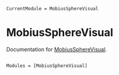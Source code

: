 ```@meta
CurrentModule = MobiusSphereVisual
```

# MobiusSphereVisual

Documentation for [MobiusSphereVisual](https://github.com/LauraBMo/MobiusSphereVisual.jl).

```@index
```

```@autodocs
Modules = [MobiusSphereVisual]
```
